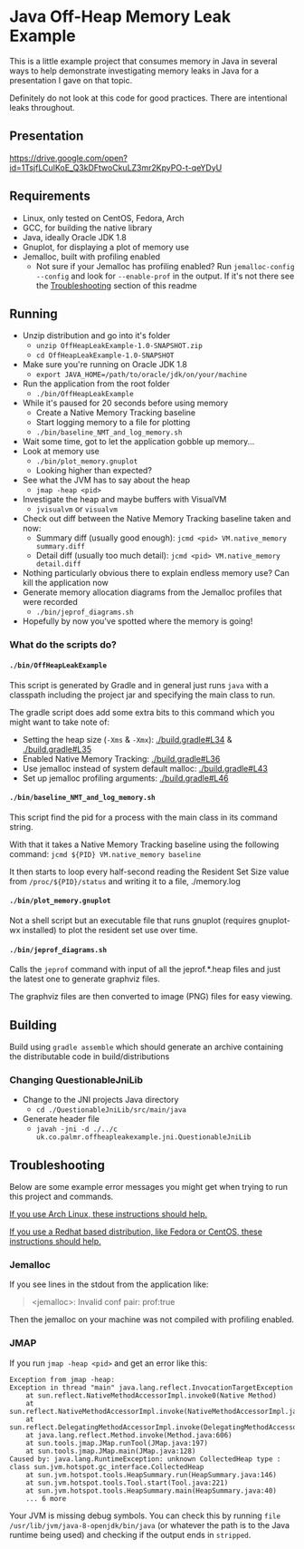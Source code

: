 # Java Off-Heap Memory Leak Example

This is a little example project that consumes memory in Java in several ways to help demonstrate investigating memory 
leaks in Java for a presentation I gave on that topic.

Definitely do not look at this code for good practices. There are intentional leaks throughout.

## Presentation

https://drive.google.com/open?id=1TsjfLCuIKoE_Q3kDFtwoCkuLZ3mr2KpyPO-t-qeYDyU

## Requirements

  - Linux, only tested on CentOS, Fedora, Arch
  - GCC, for building the native library
  - Java, ideally Oracle JDK 1.8
  - Gnuplot, for displaying a plot of memory use
  - Jemalloc, built with profiling enabled
    - Not sure if your Jemalloc has profiling enabled? Run `jemalloc-config --config` and 
    look for `--enable-prof` in the output. If it's not there see the [Troubleshooting](#troubleshooting) section of 
    this readme

## Running

  - Unzip distribution and go into it's folder
    - `unzip OffHeapLeakExample-1.0-SNAPSHOT.zip`
    - `cd OffHeapLeakExample-1.0-SNAPSHOT`
  - Make sure you're running on Oracle JDK 1.8
    - `export JAVA_HOME=/path/to/oracle/jdk/on/your/machine`
  - Run the application from the root folder
    - `./bin/OffHeapLeakExample`
  - While it's paused for 20 seconds before using memory
    - Create a Native Memory Tracking baseline
    - Start logging memory to a file for plotting
    - `./bin/baseline_NMT_and_log_memory.sh`
  - Wait some time, got to let the application gobble up memory...
  - Look at memory use
    - `./bin/plot_memory.gnuplot`
    - Looking higher than expected?
  - See what the JVM has to say about the heap
    - `jmap -heap <pid>`
  - Investigate the heap and maybe buffers with VisualVM
    - `jvisualvm` or `visualvm`
  - Check out diff between the Native Memory Tracking baseline taken and now: 
    - Summary diff (usually good enough): `jcmd <pid> VM.native_memory summary.diff`
    - Detail diff (usually too much detail): `jcmd <pid> VM.native_memory detail.diff`
  - Nothing particularly obvious there to explain endless memory use? Can kill the application now
  - Generate memory allocation diagrams from the Jemalloc profiles that were recorded
    - `./bin/jeprof_diagrams.sh`
  - Hopefully by now you've spotted where the memory is going!
  
### What do the scripts do?

#### `./bin/OffHeapLeakExample`

This script is generated by Gradle and in general just runs `java` with a classpath including the project jar and 
specifying the main class to run.

The gradle script does add some extra bits to this command which you might want to take note of:

  - Setting the heap size (`-Xms` & `-Xmx`): [./build.gradle#L34](./build.gradle#L34) & [./build.gradle#L35](./build.gradle#L35)
  - Enabled Native Memory Tracking: [./build.gradle#L36](./build.gradle#L36)
  - Use jemalloc instead of system default malloc: [./build.gradle#L43](./build.gradle#L43)
  - Set up jemalloc profiling arguments: [./build.gradle#L46](./build.gradle#L46)

#### `./bin/baseline_NMT_and_log_memory.sh`

This script find the pid for a process with the main class in its command string.

With that it takes a Native Memory Tracking baseline using the following command: `jcmd ${PID} VM.native_memory baseline`

It then starts to loop every half-second reading the Resident Set Size value from `/proc/${PID}/status` 
and writing it to a file, ./memory.log

#### `./bin/plot_memory.gnuplot`

Not a shell script but an executable file that runs gnuplot (requires gnuplot-wx installed) to plot the resident set use
over time.

#### `./bin/jeprof_diagrams.sh`

Calls the `jeprof` command with input of all the jeprof.*.heap files and just the latest one to generate graphviz files.

The graphviz files are then converted to image (PNG) files for easy viewing.


## Building

Build using `gradle assemble` which should generate an archive containing the distributable code in build/distributions

### Changing QuestionableJniLib

  - Change to the JNI projects Java directory
    - `cd ./QuestionableJniLib/src/main/java`
  - Generate header file
    - `javah -jni -d ./../c uk.co.palmr.offheapleakexample.jni.QuestionableJniLib`


## Troubleshooting

Below are some example error messages you might get when trying to run this project and commands.

[If you use Arch Linux, these instructions should help.](./arch_linux_instructions.md)

[If you use a Redhat based distribution, like Fedora or CentOS, these instructions should help.](./redhat_linux_instructions.md)

### Jemalloc

If you see lines in the stdout from the application like:

 > \<jemalloc>: Invalid conf pair: prof:true

Then the jemalloc on your machine was not compiled with profiling enabled.

### JMAP

If you run `jmap -heap <pid>` and get an error like this:

```
Exception from jmap -heap:
Exception in thread "main" java.lang.reflect.InvocationTargetException
	at sun.reflect.NativeMethodAccessorImpl.invoke0(Native Method)
	at sun.reflect.NativeMethodAccessorImpl.invoke(NativeMethodAccessorImpl.java:57)
	at sun.reflect.DelegatingMethodAccessorImpl.invoke(DelegatingMethodAccessorImpl.java:43)
	at java.lang.reflect.Method.invoke(Method.java:606)
	at sun.tools.jmap.JMap.runTool(JMap.java:197)
	at sun.tools.jmap.JMap.main(JMap.java:128)
Caused by: java.lang.RuntimeException: unknown CollectedHeap type : class sun.jvm.hotspot.gc_interface.CollectedHeap
	at sun.jvm.hotspot.tools.HeapSummary.run(HeapSummary.java:146)
	at sun.jvm.hotspot.tools.Tool.start(Tool.java:221)
	at sun.jvm.hotspot.tools.HeapSummary.main(HeapSummary.java:40)
	... 6 more
```

Your JVM is missing debug symbols. You can check this by running `file /usr/lib/jvm/java-8-openjdk/bin/java` (or 
whatever the path is to the Java runtime being used) and checking if the output ends in `stripped`.

